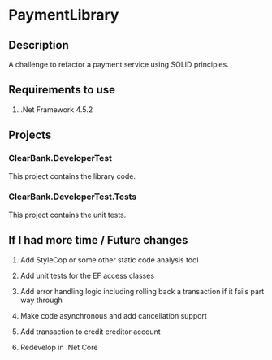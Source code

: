 # PaymentLibrary

## Description

A challenge to refactor a payment service using SOLID principles.

## Requirements to use

1) .Net Framework 4.5.2

## Projects

### ClearBank.DeveloperTest

This project contains the library code.

### ClearBank.DeveloperTest.Tests

This project contains the unit tests.

## If I had more time / Future changes

1) Add StyleCop or some other static code analysis tool

2) Add unit tests for the EF access classes

3) Add error handling logic including rolling back a transaction if it fails part way through

4) Make code asynchronous and add cancellation support

5) Add transaction to credit creditor account

6) Redevelop in .Net Core

